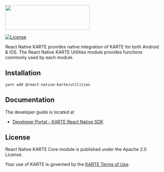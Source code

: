 <a href="https://karte.io"><img src="https://karte.io/assets/images/common/logo_black.svg" width="270" height="80"></img></a>

[![License](https://img.shields.io/badge/license-Apache%202-blue)](https://github.com/plaidev/karte-react-native/blob/master/LICENSE)

React Native KARTE provides native integration of KARTE for both Android & iOS. The React Native KARTE Utilities module provides functions commonly used by each module.

## Installation

```
yarn add @react-native-karte/utilities
```

## Documentation
The developer guide is located at
- [Developer Portal - KARTE React Native SDK](https://developers.karte.io/docs/react-native-sdk-v2)

## License
React Native KARTE Core module is published under the Apache 2.0 License.

Your use of KARTE is governed by the [KARTE Terms of Use](https://karte.io/legal/terms-of-use-en.html).
